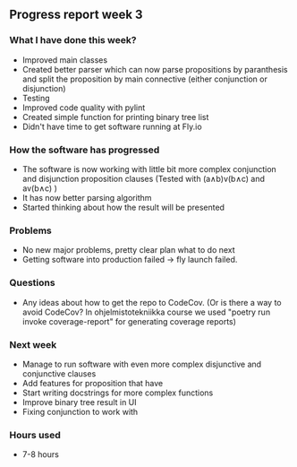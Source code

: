 ## Progress report week 3

### What I have done this week?
  - Improved main classes
  - Created better parser which can now parse propositions by paranthesis and split the proposition by main connective (either conjunction or disjunction)
  - Testing
  - Improved code quality with pylint
  - Created simple function for printing binary tree list
  - Didn't have time to get software running at Fly.io

### How the software has progressed 
  - The software is now working with little bit more complex conjunction and disjunction proposition clauses (Tested with (a∧b)v(b∧c) and av(b∧c) )
  - It has now better parsing algorithm
  - Started thinking about how the result will be presented

### Problems
  - No new major problems, pretty clear plan what to do next
  - Getting software into production failed -> fly launch failed.

### Questions
  - Any ideas about how to get the repo to CodeCov. (Or is there a way to avoid CodeCov? In ohjelmistotekniikka course we used "poetry run invoke coverage-report" for generating coverage reports)

### Next week
  - Manage to run software with even more complex disjunctive and conjunctive clauses
  - Add features for proposition that have 
  - Start writing docstrings for more complex functions
  - Improve binary tree result in UI
  - Fixing conjunction to work with 

### Hours used
  -  7-8 hours
